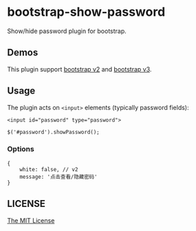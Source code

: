 bootstrap-show-password
=======================

Show/hide password plugin for bootstrap.

## Demos

This plugin support [bootstrap v2](http://wenzhixin.net.cn/p/bootstrap-show-password/v2.html)
and [bootstrap v3](http://wenzhixin.net.cn/p/bootstrap-show-password/v3.html).

## Usage

The plugin acts on ```<input>``` elements (typically password fields):

```
<input id="password" type="password">
```

```
$('#password').showPassword();
```

### Options

```
{
    white: false, // v2
    message: '点击查看/隐藏密码'
}
```

## LICENSE

[The MIT License](https://github.com/wenzhixin/bootstrap-show-password/blob/master/LICENSE)
